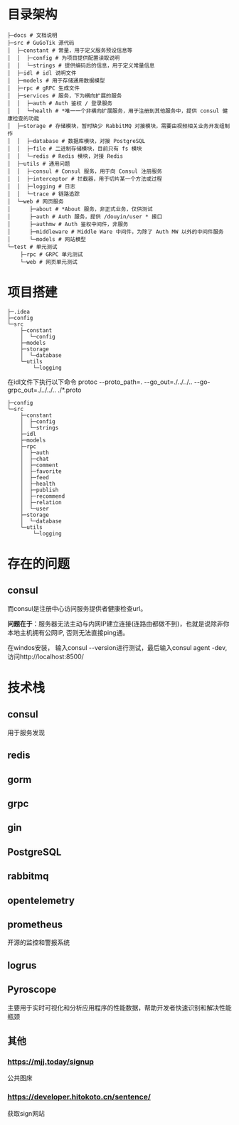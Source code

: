 # 目录架构
```shell
├─docs # 文档说明
├─src # GuGoTik 源代码
│  ├─constant # 常量，用于定义服务预设信息等
│  │  ├─config # 为项目提供配置读取说明
│  │  └─strings # 提供编码后的信息，用于定义常量信息
│  ├─idl # idl 说明文件
│  ├─models # 用于存储通用数据模型
│  ├─rpc # gRPC 生成文件
│  ├─services # 服务，下为横向扩展的服务
│  │  ├─auth # Auth 鉴权 / 登录服务
│  │  └─health # *唯一一个非横向扩展服务，用于注册到其他服务中，提供 consul 健康检查的功能
│  ├─storage # 存储模块，暂时缺少 RabbitMQ 对接模块，需要由视频相关业务开发组制作
│  │  ├─database # 数据库模块，对接 PostgreSQL
│  │  ├─file # 二进制存储模块，目前只有 fs 模块
│  │  └─redis # Redis 模块，对接 Redis
│  ├─utils # 通用问题
│  │  ├─consul # Consul 服务，用于向 Consul 注册服务
│  │  ├─interceptor # 拦截器，用于切片某一个方法或过程
│  │  ├─logging # 日志
│  │  └─trace # 链路追踪
│  └─web # 网页服务
│      ├─about # *About 服务，非正式业务，仅供测试
│      ├─auth # Auth 服务，提供 /douyin/user * 接口
│      ├─authmw # Auth 鉴权中间件，非服务
│      ├─middleware # Middle Ware 中间件，为除了 Auth MW 以外的中间件服务
│      └─models # 网站模型
└─test # 单元测试
    ├─rpc # GRPC 单元测试
    └─web # 网页单元测试
```
# 项目搭建
```shell
├─.idea
├─config
└─src
    ├─constant
    │  └─config
    ├─models
    ├─storage
    │  └─database
    └─utils
        └─logging

```
在idl文件下执行以下命令
protoc --proto_path=. --go_out=./../../.. --go-grpc_out=./../../.. ./*.proto


```shell
├─config
└─src
    ├─constant
    │  ├─config
    │  └─strings
    ├─idl
    ├─models
    ├─rpc
    │  ├─auth
    │  ├─chat
    │  ├─comment
    │  ├─favorite
    │  ├─feed
    │  ├─health
    │  ├─publish
    │  ├─recommend
    │  ├─relation
    │  └─user
    ├─storage
    │  └─database
    └─utils
        └─logging

```

# 存在的问题
## consul
而consul是注册中心访问服务提供者健康检查url。

**问题在于**：服务器无法主动与内网IP建立连接(连路由都做不到)，也就是说除非你本地主机拥有公网IP, 否则无法直接ping通。

在windos安装，
输入consul --version进行测试，最后输入consul agent -dev,访问http://localhost:8500/

# 技术栈
## consul
用于服务发现
## redis
## gorm
## grpc
## gin
## PostgreSQL
## rabbitmq
## opentelemetry
## prometheus
开源的监控和警报系统
## logrus

## Pyroscope
主要用于实时可视化和分析应用程序的性能数据，帮助开发者快速识别和解决性能瓶颈
## 其他
### https://mjj.today/signup
公共图床
### https://developer.hitokoto.cn/sentence/
获取sign网站